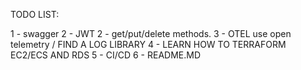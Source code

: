 TODO LIST:

1 - swagger
2 - JWT
2 - get/put/delete methods.
3 - OTEL use open telemetry / FIND A LOG LIBRARY
4 - LEARN HOW TO TERRAFORM EC2/ECS AND RDS
5 - CI/CD
6 - README.MD